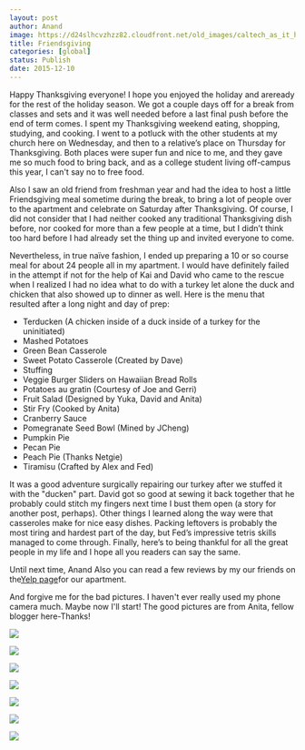 ```yaml
---
layout: post
author: Anand
image: https://d24slhcvzhzz82.cloudfront.net/old_images/caltech_as_it_happens/6a0105349b8251970b01bb08980f0d970d.jpg
title: Friendsgiving 
categories: [global]
status: Publish
date: 2015-12-10
---
```


Happy Thanksgiving everyone!
I hope you enjoyed the holiday and areready for the rest of the holiday season. We got a couple days off for a break from classes and sets and it was well needed before a last final push before the end of term comes. I spent my Thanksgiving weekend eating, shopping, studying, and cooking. I went to a potluck with the other students at my church here on Wednesday, and then to a relative’s place on Thursday for Thanksgiving. Both places were super fun and nice to me, and they gave me so much food to bring back, and as a college student living off-campus this year, I can't say no to free food.

  Also I saw an old friend from freshman year and had the idea to host a little Friendsgiving meal sometime during the break, to bring a lot of people over to the apartment and celebrate on Saturday after Thanksgiving. Of course, I did not consider that I had neither cooked any traditional Thanksgiving dish before, nor cooked for more than a few people at a time, but I didn’t think too hard before I had already set the thing up and invited everyone to come.

Nevertheless, in true naïve fashion, I ended up preparing a 10 or so course meal for about 24 people all in my apartment. I would have definitely failed in the attempt if not for the help of Kai and David who came to the rescue when I realized I had no idea what to do with a turkey let alone the duck and chicken that also showed up to dinner as well. Here is the menu that resulted after a long night and day of prep:

- Terducken (A chicken inside of a duck inside of a turkey for the uninitiated)
- Mashed Potatoes
- Green Bean Casserole
- Sweet Potato Casserole (Created by Dave)
- Stuffing
- Veggie Burger Sliders on Hawaiian Bread Rolls
- Potatoes au gratin (Courtesy of Joe and Gerri)
- Fruit Salad (Designed by Yuka, David and Anita)
- Stir Fry (Cooked by Anita)
- Cranberry Sauce
- Pomegranate Seed Bowl (Mined by JCheng)
- Pumpkin Pie
- Pecan Pie
- Peach Pie (Thanks Netgie)
- Tiramisu (Crafted by Alex and Fed)

It was a good adventure surgically repairing our turkey after we stuffed it with the "ducken" part. David got so good at sewing it back together that he probably could stitch my fingers next time I bust them open (a story for another post, perhaps). Other things I learned along the way were that casseroles make for nice easy dishes. Packing leftovers is probably the most tiring and hardest part of the day, but Fed’s impressive tetris skills managed to come through. Finally, here’s to being thankful for all the great people in my life and I hope all you readers can say the same.

Until next time,
Anand
Also you can read a few reviews by my our friends on the[Yelp page](https://www.yelp.com/biz/bro-house-pasadena-3)for our apartment.

And forgive me for the bad pictures. I haven't ever really used my phone camera much. Maybe now I'll start! The good pictures are from Anita, fellow blogger here-Thanks!


![](https://d24slhcvzhzz82.cloudfront.net/old_images/caltech_as_it_happens/6a0105349b8251970b01b8d17f7c00970c.jpg)

![](https://d24slhcvzhzz82.cloudfront.net/old_images/caltech_as_it_happens/6a0105349b8251970b01bb0899e143970d.jpg)

![](https://d24slhcvzhzz82.cloudfront.net/old_images/caltech_as_it_happens/6a0105349b8251970b01b7c7f3f012970b.jpg)

![](https://d24slhcvzhzz82.cloudfront.net/old_images/caltech_as_it_happens/6a0105349b8251970b01b8d17f7c0d970c.jpg)

![](https://d24slhcvzhzz82.cloudfront.net/old_images/caltech_as_it_happens/6a0105349b8251970b01b8d17f7c16970c.jpg)

![](https://d24slhcvzhzz82.cloudfront.net/old_images/caltech_as_it_happens/6a0105349b8251970b01bb0899e153970d.jpg)

![](https://d24slhcvzhzz82.cloudfront.net/old_images/caltech_as_it_happens/6a0105349b8251970b01b8d17da850970c.jpg)
